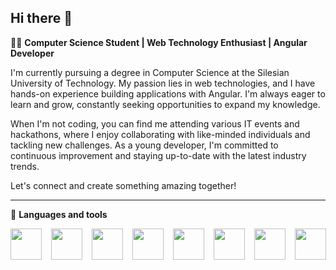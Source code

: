 ## Hi there 👋

<!--
**Xp4blos/Xp4blos** is a ✨ _special_ ✨ repository because its `README.md` (this file) appears on your GitHub profile.

Here are some ideas to get you started:

- 🔭 I’m currently working on ...
- 🌱 I’m currently learning ...
- 👯 I’m looking to collaborate on ...
- 🤔 I’m looking for help with ...
- 💬 Ask me about ...
- 📫 How to reach me: ...
- 😄 Pronouns: ...
- ⚡ Fun fact: ...
-->

👨‍💻 <b> Computer Science Student | Web Technology Enthusiast | Angular Developer </b>

I'm currently pursuing a degree in Computer Science at the Silesian University of Technology. My passion lies in web technologies, and I have hands-on experience building applications with Angular. I'm always eager to learn and grow, constantly seeking opportunities to expand my knowledge.

When I'm not coding, you can find me attending various IT events and hackathons, where I enjoy collaborating with like-minded individuals and tackling new challenges. As a young developer, I'm committed to continuous improvement and staying up-to-date with the latest industry trends.

Let's connect and create something amazing together!

<hr>

🧰 <b> Languages and tools </b>

<div style="width: 400px; display: flex; justify-content: space-between;">
<img style="height:50px; padding-right: 15px" src="https://symbols.getvecta.com/stencil_25/0_angular.fe63c22e96.svg">
<img style="height:50px; padding-right: 15px " src="https://symbols.getvecta.com/stencil_25/5_bootstrap.bbf5d3d59c.svg">
<img style="height:50px; padding-right: 15px" src="https://symbols.getvecta.com/stencil_25/14_css3.d930bfb832.svg">
<img style="height:50px; padding-right: 15px" src="https://symbols.getvecta.com/stencil_25/37_html5.d4d8050235.svg">
<img style="height:50px; padding-right: 15px" src="https://symbols.getvecta.com/stencil_25/77_sass.57898c574e.svg">
<img style="height:50px; padding-right: 15px" src="https://symbols.getvecta.com/stencil_25/41_javascript.0ca26ec4ab.svg">
<img style="height:50px;padding-right: 15px" src="https://symbols.getvecta.com/stencil_25/87_typescript.cb2d7326fa.svg">
<img style="height:50px; padding-right: 15px" src="https://symbols.getvecta.com/stencil_25/16_wordpress-blue.2c33385ddd.svg">

</div>
